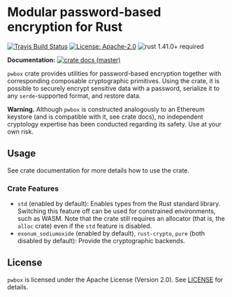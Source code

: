 # Modular password-based encryption for Rust

[![Travis Build Status](https://img.shields.io/travis/com/exonum/pwbox-rs/master.svg?label=Linux%20Build)](https://travis-ci.com/exonum/pwbox-rs) 
[![License: Apache-2.0](https://img.shields.io/github/license/exonum/pwbox-rs.svg)](https://github.com/exonum/pwbox-rs/blob/master/LICENSE)
![rust 1.41.0+ required](https://img.shields.io/badge/rust-1.41.0+-blue.svg?label=Required%20Rust)

**Documentation:** [![crate docs (master)](https://img.shields.io/badge/master-yellow.svg?label=docs)](https://exonum.github.io/pwbox-rs/pwbox/)

`pwbox` crate provides utilities for password-based encryption together with
corresponding composable cryptographic primitives. Using the crate, it is
possible to securely encrypt sensitive data with a password, serialize it
to any `serde`-supported format, and restore data.

**Warning.** Although `pwbox` is constructed analogously to an Ethereum keystore
(and is compatible with it, see crate docs), no independent cryptology expertise has been conducted
regarding its safety. Use at your own risk.

## Usage

See crate documentation for more details how to use the crate.

### Crate Features

- `std` (enabled by default): Enables types from the Rust standard library. Switching
  this feature off can be used for constrained environments, such as WASM. Note that
  the crate still requires an allocator (that is, the `alloc` crate) even
  if the `std` feature is disabled.
- `exonum_sodiumoxide` (enabled by default), `rust-crypto`, `pure` (both disabled by default):
  Provide the cryptographic backends.

## License

`pwbox` is licensed under the Apache License (Version 2.0). See [LICENSE](LICENSE) for details.

